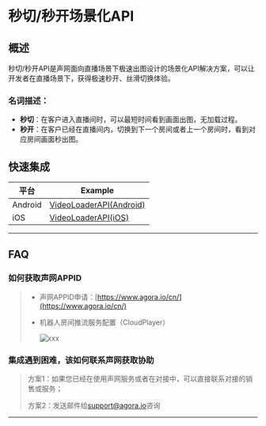 # 秒切/秒开场景化API

## 概述

秒切/秒开API是声网面向直播场景下极速出图设计的场景化API解决方案，可以让开发者在直播场景下，获得极速秒开、丝滑切换体验。

### 名词描述：
- **秒切**：在客户进入直播间时，可以最短时间看到画面出图，无加载过程。
- **秒开**：在客户已经在直播间内，切换到下一个房间或者上一个房间时，看到对应房间画面秒出图。 

## 快速集成

| 平台     | Example                   |
|---------|------------------------|
| Android | [VideoLoaderAPI(Android)](Android) |
| iOS     | [VideoLoaderAPI(iOS)](iOS)   |

---

## FAQ

### 如何获取声网APPID

> - 声网APPID申请：[https://www.agora.io/cn/](https://www.agora.io/cn/)
>
> - 机器人房间推流服务配置（CloudPlayer）
  > 
  >   ![xxx](https://accktvpic.oss-cn-beijing.aliyuncs.com/pic/github_readme/show/CloudPlayer.png)
  > 
### 集成遇到困难，该如何联系声网获取协助

> 方案1：如果您已经在使用声网服务或者在对接中，可以直接联系对接的销售或服务；
> 
> 方案2：发送邮件给[support@agora.io](mailto:support@agora.io)咨询

---
